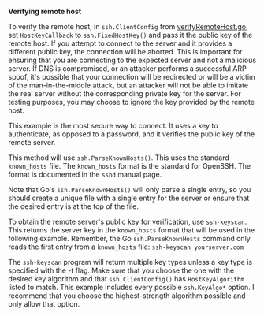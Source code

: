 **Verifying remote host**

To verify the remote host, in `ssh.ClientConfig` from [verifyRemoteHost.go](verifyRemoteHost.go), set `HostKeyCallback` to `ssh.FixedHostKey()` and pass it the public key of the remote host. If you attempt to connect to the server and it provides a different public key, the connection will be aborted. This is important for ensuring that you are connecting to the expected server and not a malicious server. If DNS is compromised, or an attacker performs a successful ARP spoof, it's possible that your connection will be redirected or will be a victim of the man-in-the-middle attack, but an attacker will not be able to imitate the real server without the corresponding private key for the server. For testing purposes, you may choose to ignore the key provided by the remote host.

This example is the most secure way to connect. It uses a key to authenticate, as opposed to a password, and it verifies the public key of the remote server.

This method will use `ssh.ParseKnownHosts()`. This uses the standard `known_hosts` file. The `known_hosts` format is the standard for OpenSSH. The format is documented in the `sshd` manual page.

Note that Go's `ssh.ParseKnownHosts()` will only parse a single entry, so you should create a unique file with a single entry for the server or ensure that the desired entry is at the top of the file.

To obtain the remote server's public key for verification, use `ssh-keyscan`. This returns the server key in the `known_hosts` format that will be used in the following example. Remember, the Go `ssh.ParseKnownHosts` command only reads the first entry from a `known_hosts` file: `ssh-keyscan yourserver.com`

The `ssh-keyscan` program will return multiple key types unless a key type is specified with the -t flag. Make sure that you choose the one with the desired key algorithm and that `ssh.ClientConfig()` has `HostKeyAlgorithm` listed to match. This example includes every possible `ssh.KeyAlgo*` option. I recommend that you choose the highest-strength algorithm possible and only allow that option.
